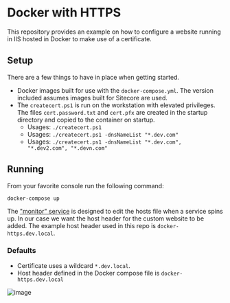 
# Docker with HTTPS

This repository provides an example on how to configure a website running in IIS hosted in Docker to make use of a certificate.

## Setup

There are a few things to have in place when getting started.

* Docker images built for use with the `docker-compose.yml`. The version included assumes images built for Sitecore are used.
* The `createcert.ps1` is run on the workstation with elevated privileges. The files `cert.password.txt` and `cert.pfx` are created in the startup directory and copied to the container on startup.
  * Usages: `./createcert.ps1`
  * Usages: `./createcert.ps1 -dnsNameList "*.dev.com"`
  * Usages: `./createcert.ps1 -dnsNameList "*.dev.com", "*.dev2.com", "*.devn.com"`


## Running

From your favorite console run the following command:

`docker-compose up`

The ["monitor" service](https://github.com/RAhnemann/windows-hosts-writer) is designed to edit the hosts file when a service spins up. In our case we want the host header for the custom website to be added. The example host header used in this repo is `docker-https.dev.local`.

### Defaults

* Certificate uses a wildcard `*.dev.local`.
* Host header defined in the Docker compose file is `docker-https.dev.local`

![image](https://user-images.githubusercontent.com/933163/71211795-7a80c980-2275-11ea-9f75-eb5d2fa82fe9.png)